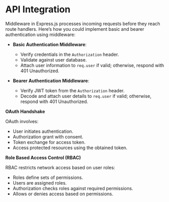# API Integration

Middleware in Express.js processes incoming requests before they reach route handlers. Here’s how you could implement basic and bearer authentication using middleware:

- **Basic Authentication Middleware**:
  - Verify credentials in the `Authorization` header.
  - Validate against user database.
  - Attach user information to `req.user` if valid; otherwise, respond with 401 Unauthorized.

- **Bearer Authentication Middleware**:
  - Verify JWT token from the `Authorization` header.
  - Decode and attach user details to `req.user` if valid; otherwise, respond with 401 Unauthorized.

**OAuth Handshake**

OAuth involves:
- User initiates authentication.
- Authorization grant with consent.
- Token exchange for access token.
- Access protected resources using the obtained token.

**Role Based Access Control (RBAC)**

RBAC restricts network access based on user roles:
- Roles define sets of permissions.
- Users are assigned roles.
- Authorization checks roles against required permissions.
- Allows or denies access based on permissions.
